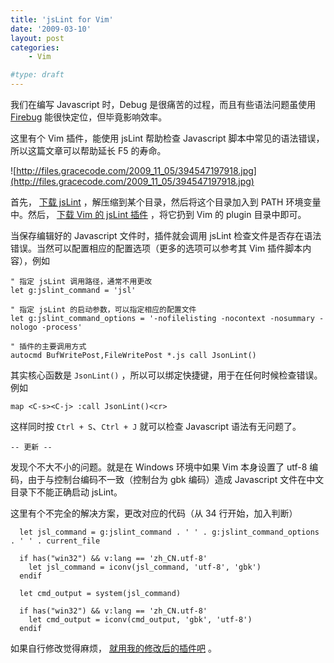 ```yaml
---
title: 'jsLint for Vim'
date: '2009-03-10'
layout: post
categories:
    - Vim

#type: draft
---
```


我们在编写 Javascript 时，Debug 是很痛苦的过程，而且有些语法问题虽使用  [Firebug](http://getfirebug.com)  能很快定位，但毕竟影响效率。

这里有个 Vim 插件，能使用 jsLint 帮助检查 Javascript 脚本中常见的语法错误，所以这篇文章可以帮助延长 F5 的寿命。

![http://files.gracecode.com/2009_11_05/394547197918.jpg](http://files.gracecode.com/2009_11_05/394547197918.jpg)

首先， [下载 jsLint](http://www.javascriptlint.com/download.htm) ，解压缩到某个目录，然后将这个目录加入到 PATH 环境变量中。然后， [下载 Vim 的 jsLint 插件](http://www.vim.org/scripts/script.php?script_id=2578#0.1) ，将它扔到 Vim 的 plugin 目录中即可。

当保存编辑好的 Javascript 文件时，插件就会调用 jsLint 检查文件是否存在语法错误。当然可以配置相应的配置选项（更多的选项可以参考其 Vim 插件脚本内容），例如

```
" 指定 jsLint 调用路径，通常不用更改
let g:jslint_command = 'jsl'
```

```
" 指定 jsLint 的启动参数，可以指定相应的配置文件
let g:jslint_command_options = '-nofilelisting -nocontext -nosummary -nologo -process'
```

```
" 插件的主要调用方式
autocmd BufWritePost,FileWritePost *.js call JsonLint()
```

其实核心函数是 `JsonLint()` ，所以可以绑定快捷键，用于在任何时候检查错误。例如

    map <C-s><C-j> :call JsonLint()<cr>

这样同时按 `Ctrl + S`、`Ctrl + J` 就可以检查 Javascript 语法有无问题了。

`-- 更新 -- `

发现个不大不小的问题。就是在 Windows 环境中如果 Vim 本身设置了 utf-8 编码，由于与控制台编码不一致（控制台为 gbk 编码）造成 Javascript 文件在中文目录下不能正确启动 jsLint。

这里有个不完全的解决方案，更改对应的代码（从 34 行开始，加入判断）

```
  let jsl_command = g:jslint_command . ' ' . g:jslint_command_options . ' ' . current_file

  if has("win32") && v:lang == 'zh_CN.utf-8'
    let jsl_command = iconv(jsl_command, 'utf-8', 'gbk')
  endif

  let cmd_output = system(jsl_command)
  
  if has("win32") && v:lang == 'zh_CN.utf-8'
    let cmd_output = iconv(cmd_output, 'gbk', 'utf-8')
  endif
```

如果自行修改觉得麻烦， [就用我的修改后的插件吧](http://files.gracecode.com/2009_03_10/1236673417.7z) 。
